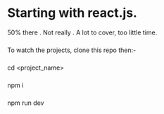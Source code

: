 # Starting with react.js.
50% there . Not really . A lot to cover, too little time.
###
To watch the projects, clone this repo then:-
###
cd <project_name>
###
npm i
###
npm run dev
